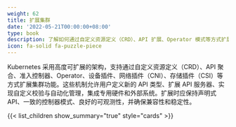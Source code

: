 ```yaml
---
weight: 62
title: 扩展集群
date: '2022-05-21T00:00:00+08:00'
type: book
description: 了解如何通过自定义资源定义（CRD）、API 扩展、Operator 模式等方式扩展 Kubernetes 集群功能，构建符合特定需求的云原生应用平台。
icon: fa-solid fa-puzzle-piece
---
```


Kubernetes 采用高度可扩展的架构，支持通过自定义资源定义（CRD）、API 聚合、准入控制器、Operator、设备插件、网络插件（CNI）、存储插件（CSI）等方式扩展集群功能。这些机制允许用户定义新的 API 类型、扩展 API 服务器、实现自定义校验与自动化管理，集成专用硬件和外部系统。扩展时应保持声明式 API、一致的控制器模式、良好的可观测性，并确保兼容性和稳定性。

{{< list_children show_summary="true" style="cards" >}}
